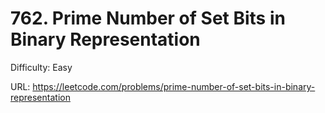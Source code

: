 # 762. Prime Number of Set Bits in Binary Representation

Difficulty: Easy

URL: https://leetcode.com/problems/prime-number-of-set-bits-in-binary-representation

